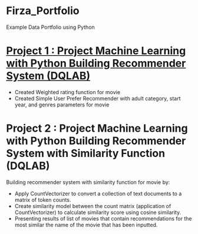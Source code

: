 # Firza_Portfolio
Example Data Portfolio using Python

# [Project 1 :  Project Machine Learning with Python Building Recommender System (DQLAB)](https://github.com/FirzaCank/Firza_Portfolio/tree/main/Project%201)
- Created Weighted rating function for movie
- Created Simple User Prefer Recommender with adult category, start year, and genres parameters for movie

# Project 2 : Project Machine Learning with Python Building Recommender System with Similarity Function (DQLAB)
Building recommender system with similarity function for movie by:
- Apply CountVectorizer to convert a collection of text documents to a matrix of token counts.
- Create similarity model between the count matrix (application of CountVectorizer) to calculate similarity score using cosine similarity.
- Presenting results of list of movies that contain recommendations for the most similar the name of the movie that has been inputted.
